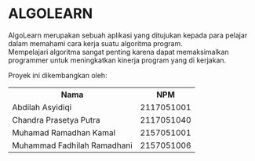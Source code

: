 <h1> ALGOLEARN </h1>

AlgoLearn merupakan sebuah aplikasi yang ditujukan kepada para pelajar dalam memahami cara kerja suatu algoritma program. <br>
Mempelajari algoritma sangat penting karena dapat memaksimalkan programmer untuk meningkatkan kinerja program yang di kerjakan.

Proyek ini dikembangkan oleh:
<table>
  <tr>
    <th>
      Nama
    </th>
    <th>
      NPM
    </th>
  </tr>
  <tr>
    <td>
      Abdilah Asyidiqi
    </td>
    <td>
      2117051001
    </td>
  </tr>
   <tr>
    <td>
      Chandra Prasetya Putra 
    </td>
    <td>
      2117051040
    </td>
  </tr>
   <tr>
    <td>
      Muhamad Ramadhan Kamal
    </td>
    <td>
      2157051001
    </td>
  </tr>
   <tr>
    <td>
      Muhammad Fadhilah Ramadhani
    </td>
    <td>
      2157051006
    </td>
  </tr>
</table>

